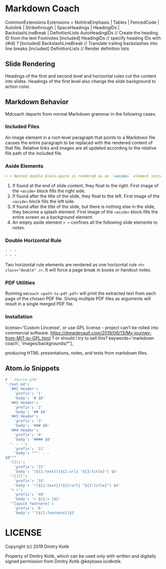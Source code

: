 Markdown Coach
==============
CommonExtensions Extensions = NoIntraEmphasis | Tables | FencedCode |
    Autolink | Strikethrough | SpaceHeadings | HeadingIDs |
    BackslashLineBreak | DefinitionLists
AutoHeadingIDs // Create the heading ID from the text
Footnotes
[included] HeadingIDs // specify heading IDs  with {#id} ?
[included] BackslashLineBreak // Translate trailing backslashes into line breaks
[included] DefinitionLists // Render definition lists

## Slide Rendering

Headings of the first and second level and horizontal rules cut the content into slides. Headings of the first level also change the slide background to action color.

## Markdown Behavior

Mdcoach departs from normal Markdown grammar in the following cases.

### Included Files
An image element in a root-level paragraph that points to a Markdown file causes the entire paragraph to be replaced with the rendered content of that file. Relative links and images are all updated according to the relative file path of the included file.

### Aside Elements
``` markdown
> > Nested double block-quote is rendered as an `<aside>` element instead of a block-quote, which then transforms the slide in the following ways.
```
1. If found at the end of slide content, they float to the right. First image of the `<aside>` block fills the right side.
2. If found after the title of the slide, they float to the left. First image of the `<aside>` block fills the left side.
3. If found after the title of the slide, but there is nothing else in the slide, they become a splash element.  First image of the `<aside>` block fills the entire screen as a background element.
4. An empty aside element `> >` confines all the following slide elements to notes.

### Double Horizontal Rule
``` markdown
- - -
- - -
```
Two horizontal rule elements are rendered as one horizontal rule `<hr class="double" />`. It will force a page break in books or handout notes.

### PDF Utilities
Running `mdcoach <path-to-pdf.pdf>` will print the extracted text from each page of the chosen PDF file. Giving multiple PDF files as arguments will result in a single merged PDF file.

### Installation
license='Custom Lincense', or use GPL license - project can't be rolled into commercial software. https://drewdevault.com/2019/06/13/My-journey-from-MIT-to-GPL.html ? or should I try to sell this?
    keywords='markdown coach', 'images/backgrounds/*'],

producing HTML presentations, notes, and tests from markdown files.

## Atom.io Snippets
``` cson
# '.source.gfm'
'.text.md':
  '#H1 Header':
    'prefix': '1'
    'body': '# $0'
  '#H2 Header':
    'prefix': '2'
    'body': '## $0'
  '#H3 Header':
    'prefix': '3'
    'body': '### $0'
  '#H4 Header':
    'prefix': '4'
    'body': '#### $0'
  '- - -':
    'prefix': '11'
    'body': """- - -
$0"""
  '[]()':
    'prefix': '22'
    'body': '[${1:text}](${2:url} "${3:title}") $4'
  '![]()':
    'prefix': '33'
    'body': '![${1:text}](${2:url} "${3:title}") $4'
  '> >':
    'prefix': '44'
    'body': '> ${1:> }$2'
  '^[quick footnote]':
    'prefix': '6'
    'body': '^[${1:footnote}]$2'
```

LICENSE
=======

Copyright (c) 2019 Dmitry Kotik

Property of Dmitry Kotik, which can be used only with written and digitally signed permission from Dmitry Kotik @keybase.io/dkotik.
